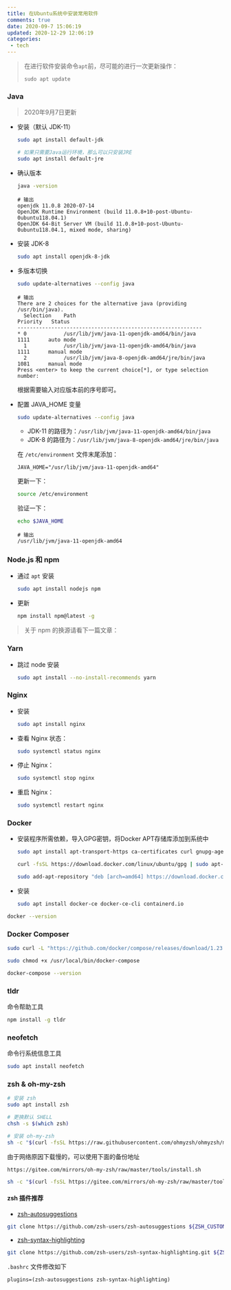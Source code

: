 ```yaml
---
title: 在Ubuntu系统中安装常用软件
comments: true
date: 2020-09-7 15:06:19
updated: 2020-12-29 12:06:19
categories:
 - tech
---
```

> 在进行软件安装命令`apt`前，尽可能的进行一次更新操作：
>
> `sudo apt update`

### Java

> 2020年9月7日更新

- 安装（默认 JDK-11）

    ```bash
    sudo apt install default-jdk
    
    # 如果只需要Java运行环境，那么可以只安装JRE
    sudo apt install default-jre
    ```

<!-- more -->

- 确认版本

    ```bash
    java -version
    ```

    ```
    # 输出
    openjdk 11.0.8 2020-07-14
    OpenJDK Runtime Environment (build 11.0.8+10-post-Ubuntu-0ubuntu118.04.1)
    OpenJDK 64-Bit Server VM (build 11.0.8+10-post-Ubuntu-0ubuntu118.04.1, mixed mode, sharing)
    ```

- 安装 JDK-8

    ```bash
    sudo apt install openjdk-8-jdk
    ```

- 多版本切换

    ```bash
    sudo update-alternatives --config java
    ```

    ```bahs
    # 输出
    There are 2 choices for the alternative java (providing /usr/bin/java).
      Selection    Path                                            Priority   Status
    ------------------------------------------------------------
    * 0            /usr/lib/jvm/java-11-openjdk-amd64/bin/java      1111      auto mode
      1            /usr/lib/jvm/java-11-openjdk-amd64/bin/java      1111      manual mode
      2            /usr/lib/jvm/java-8-openjdk-amd64/jre/bin/java   1081      manual mode
    Press <enter> to keep the current choice[*], or type selection number:
    ```

    根据需要输入对应版本前的序号即可。

- 配置 JAVA_HOME 变量

    ```bash
    sudo update-alternatives --config java
    ```

    - JDK-11 的路径为：`/usr/lib/jvm/java-11-openjdk-amd64/bin/java`
    - JDK-8 的路径为：`/usr/lib/jvm/java-8-openjdk-amd64/jre/bin/java`

    在 `/etc/environment` 文件末尾添加：

    ```
    JAVA_HOME="/usr/lib/jvm/java-11-openjdk-amd64"
    ```

    更新一下：

    ```bash
    source /etc/environment
    ```

    验证一下：

    ```bash
    echo $JAVA_HOME
    ```

    ```
    # 输出
    /usr/lib/jvm/java-11-openjdk-amd64
    ```

### Node.js 和 npm

- 通过 `apt` 安装

    ```bash
    sudo apt install nodejs npm
    ```

- 更新

    ```bash
    npm install npm@latest -g
    ```

>  关于 npm 的换源请看下一篇文章：

### Yarn

- 跳过 node 安装

    ```bash
    sudo apt install --no-install-recommends yarn
    ```

### Nginx

- 安装

    ```bash
    sudo apt install nginx
    ```

- 查看 Nginx 状态：

    ```bash
    sudo systemctl status nginx
    ```

- 停止 Nginx：

    ```BASH
    sudo systemctl stop nginx
    ```

- 重启 Nginx：

    ```bash
    sudo systemctl restart nginx
    ```


### Docker

- 安装程序所需依赖，导入GPG密钥，将Docker APT存储库添加到系统中

    ```bash
    sudo apt install apt-transport-https ca-certificates curl gnupg-agent software-properties-common
    ```

    ```bash
    curl -fsSL https://download.docker.com/linux/ubuntu/gpg | sudo apt-key add -
    ```

    ```bash
    sudo add-apt-repository "deb [arch=amd64] https://download.docker.com/linux/ubuntu $(lsb_release -cs) stable"
    ```

- 安装

    ```bash
    sudo apt install docker-ce docker-ce-cli containerd.io
    ```

```bash
docker --version
```

### Docker Composer

```bash
sudo curl -L "https://github.com/docker/compose/releases/download/1.23.1/docker-compose-$(uname -s)-$(uname -m)" -o /usr/local/bin/docker-compose
```

```bash
sudo chmod +x /usr/local/bin/docker-compose
```

```bash
docker-compose --version
```

### tldr

命令帮助工具

```bash
npm install -g tldr
```

### neofetch

命令行系统信息工具

```bash
sudo apt install neofetch
```

### zsh & oh-my-zsh

```bash
# 安装 zsh
sudo apt install zsh

# 更换默认 SHELL
chsh -s $(which zsh)

# 安装 oh-my-zsh
sh -c "$(curl -fsSL https://raw.githubusercontent.com/ohmyzsh/ohmyzsh/master/tools/install.sh)"
```

由于网络原因下载慢的，可以使用下面的备份地址

`https://gitee.com/mirrors/oh-my-zsh/raw/master/tools/install.sh`

```bash
sh -c "$(curl -fsSL https://gitee.com/mirrors/oh-my-zsh/raw/master/tools/install.sh)"
```

#### zsh 插件推荐

- [zsh-autosuggestions](https://github.com/zsh-users/zsh-autosuggestions)

```bash
git clone https://github.com/zsh-users/zsh-autosuggestions ${ZSH_CUSTOM:-~/.oh-my-zsh/custom}/plugins/zsh-autosuggestions
```

- [zsh-syntax-highlighting](https://github.com/zsh-users/zsh-syntax-highlighting)

```bash
git clone https://github.com/zsh-users/zsh-syntax-highlighting.git ${ZSH_CUSTOM:-~/.oh-my-zsh/custom}/plugins/zsh-syntax-highlighting
```

`.bashrc` 文件修改如下

```
plugins=(zsh-autosuggestions zsh-syntax-highlighting)
```
